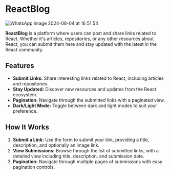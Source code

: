 # ReactBlog
![WhatsApp Image 2024-08-04 at 16 51 54](https://github.com/user-attachments/assets/50783bf8-3fc8-4dee-b31f-2b86587c5265)

**ReactBlog** is a platform where users can post and share links related to React. Whether it's articles, repositories, or any other resources about React, you can submit them here and stay updated with the latest in the React community.

## Features

- **Submit Links:** Share interesting links related to React, including articles and repositories.
- **Stay Updated:** Discover new resources and updates from the React ecosystem.
- **Pagination:** Navigate through the submitted links with a paginated view.
- **Dark/Light Mode:** Toggle between dark and light modes to suit your preference.

## How It Works

1. **Submit a Link:** Use the form to submit your link, providing a title, description, and optionally an image link.
2. **View Submissions:** Browse through the list of submitted links, with a detailed view including title, description, and submission date.
3. **Pagination:** Navigate through multiple pages of submissions with easy pagination controls.


